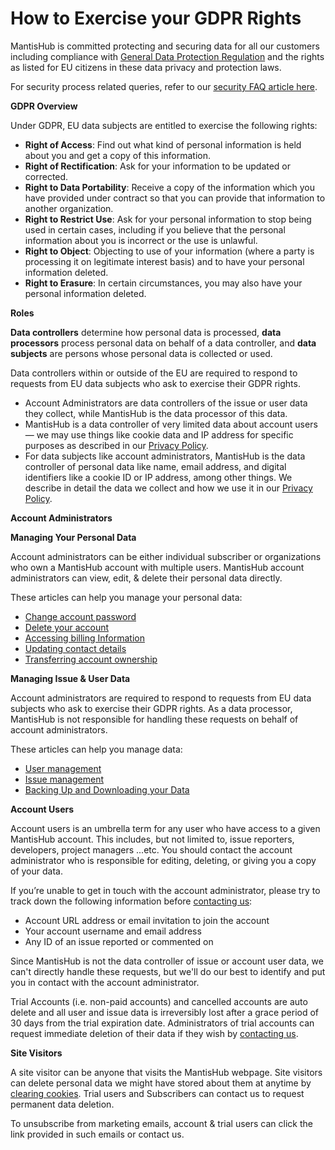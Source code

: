 # How to Exercise your GDPR Rights

MantisHub is committed protecting and securing data for all our customers including compliance with [General Data Protection Regulation](https://en.wikipedia.org/wiki/General_Data_Protection_Regulation) and the rights as listed for EU citizens in these data privacy and protection laws.

For security process related queries, refer to our [security FAQ article here](/security/mantishub).

**GDPR Overview**

Under GDPR, EU data subjects are entitled to exercise the following rights:

- **Right of Access**: Find out what kind of personal information is held about you and get a copy of this information.
- **Right of Rectification**: Ask for your information to be updated or corrected.
- **Right to Data Portability**: Receive a copy of the information which you have provided under contract so that you can provide that information to another organization. 
- **Right to Restrict Use**: Ask for your personal information to stop being used in certain cases, including if you believe that the personal information about you is incorrect or the use is unlawful.
- **Right to Object**: Objecting to use of your information (where a party is processing it on legitimate interest basis) and to have your personal information deleted.
- **Right to Erasure**: In certain circumstances, you may also have your personal information deleted.

**Roles**

**Data controllers** determine how personal data is processed, **data processors** process personal data on behalf of a data controller, and **data subjects** are persons whose personal data is collected or used.

Data controllers within or outside of the EU are required to respond to requests from EU data subjects who ask to exercise their GDPR rights.

- Account Administrators are data controllers of the issue or user data they collect, while MantisHub is the data processor of this data.
- MantisHub is a data controller of very limited data about account users — we may use things like cookie data and IP address for specific purposes as described in our [Privacy Policy](https://www.mantishub.com/privacy-policy).
- For data subjects like account administrators, MantisHub is the data controller of personal data like name, email address, and digital identifiers like a cookie ID or IP address, among other things. We describe in detail the data we collect and how we use it in our [Privacy Policy](https://www.mantishub.com/privacy-policy).

**Account Administrators**

**Managing Your Personal Data**

Account administrators can be either individual subscriber or organizations who own a MantisHub account with multiple users. MantisHub account administrators can view, edit, & delete their personal data directly.

These articles can help you manage your personal data:

- [Change account password](/user_management/change_password)
- [Delete your account](/plans_billing/closing)
- [Accessing billing Information](/user_management/login_billing)
- [Updating contact details](/plans_billing/updating)
- [Transferring account ownership](/plans_billing/transfer)

**Managing Issue & User Data**

Account administrators are required to respond to requests from EU data subjects who ask to exercise their GDPR rights. As a data processor, MantisHub is not responsible for handling these requests on behalf of account administrators.

These articles can help you manage data:

- [User management](/user_management/restricting_issue_access)
- [Issue management](/issue_management/auto_complete)
- [Backing Up and Downloading your Data](/import_export/backingup)

**Account Users**

Account users is an umbrella term for any user who have access to a given MantisHub account. This includes, but not limited to, issue reporters, developers, project managers ...etc. You should contact the account administrator who is responsible for editing, deleting, or giving you a copy of your data.

If you’re unable to get in touch with the account administrator, please try to track down the following information before [contacting us](/user_management/contact_support):

- Account URL address or email invitation to join the account
- Your account username and email address
- Any ID of an issue reported or commented on

Since MantisHub is not the data controller of issue or account user data, we can't directly handle these requests, but we'll do our best to identify and put you in contact with the account administrator.

Trial Accounts (i.e. non-paid accounts) and cancelled accounts are auto delete and all user and issue data is irreversibly lost after a grace period of 30 days from the trial expiration date. Administrators of trial accounts can request immediate deletion of their data if they wish by [contacting us](/user_management/contact_support).

**Site Visitors**

A site visitor can be anyone that visits the MantisHub webpage. Site visitors can delete personal data we might have stored about them at anytime by [clearing cookies](https://support.google.com/accounts/answer/32050?co=GENIE.Platform%3DDesktop&hl=en). Trial users and Subscribers can contact us to request permanent data deletion.  

To unsubscribe from marketing emails, account & trial users can click the link provided in such emails or contact us. 

